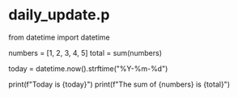 # daily_update.p
from datetime import datetime

numbers = [1, 2, 3, 4, 5]
total = sum(numbers)

today = datetime.now().strftime("%Y-%m-%d")

print(f"Today is {today}")
print(f"The sum of {numbers} is {total}")
